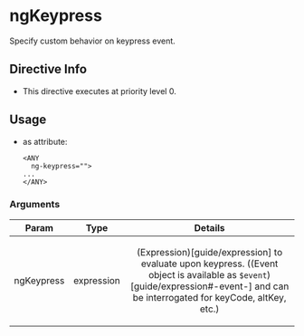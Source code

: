 



# ngKeypress








Specify custom behavior on keypress event.








## Directive Info


* This directive executes at priority level 0.


## Usage



* as attribute:
    ```
    <ANY
      ng-keypress="">
    ...
    </ANY>
    ```




### Arguments

| Param | Type | Details |
| :--: | :--: | :--: |
| ngKeypress | expression | <p>(Expression)[guide/expression] to evaluate upon keypress. ((Event object is available as <code>$event</code>)[guide/expression#-event-] and can be interrogated for keyCode, altKey, etc.)</p>  |




